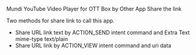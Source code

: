 Mundi YouTube Video Player for OTT Box by Other App Share the link

Two methods for share link to call this app.
* Share URL link text by ACTION_SEND intent command and Extra Text mime-type text/plain
* Share URL link by ACTION_VIEW intent command and uri data

